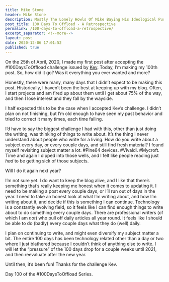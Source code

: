 ```yaml
---
title: Mike Stone
header: Mike Stone
description: Mostly The Lonely Howls Of Mike Baying His Ideological Purity At The Moon
post_title: 100 Days To Offload - A Retrospective
permalink: /100-days-to-offload-a-retrospective/
excerpt_separator: <!--more-->
layout: post
date: 2020-12-06 17:01:52
published: true
---
```


On the 25th of April, 2020, I made my first post after accepting the #100DaysToOffload challenge issued by [Kev](https://fosstodon.org/@kev). Today, I’m making my 100th post. So, how did it go? Was it everything you ever wanted and more?

<!--more-->

Honestly, there were many, many days that I didn’t expect to be making this post. Historically, I haven’t been the best at keeping up with my blog. Often, I start projects and am fired up about them until I get about 75% of the way, and then I lose interest and they fall by the wayside. 

I half expected this to be the case when I accepted Kev’s challenge. I didn’t plan on not finishing, but I’m old enough to have seen my past behavior and tried to correct it many times, each time failing.

I’d have to say the biggest challenge I had with this, other than just doing the writing, was thinking of things to write about. It’s the thing I never understand about people who write for a living. How do you write about a subject every day, or every couple days, and still find fresh material? I found myself revisiting subject matter a lot. #Pine64 devices. #Vivaldi. #Mycroft. Time and again I dipped into those wells, and I felt like people reading just _had_ to be getting sick of those subjects.

Will I do it again next year? 

I’m not sure yet. I do want to keep the blog alive, and I like that there’s something that’s really keeping me honest when it comes to updating it. I need to be making a post every couple days, or I’ll run out of days in the year. I need to take an honest look at what I’m writing about, and how I’m writing about it, and decide if this is something I can continue. Technology is a constantly evolving field, so it feels like I can find enough things to write about to do something every couple days. There are professional writers (of which I am _not_) who pull off daily articles all year round. It feels like I should be able to do  (badly) every couple days what they do (well) daily. 

I plan on continuing to write, and might even diversify my subject matter a bit. The entire 100 days has been technology related other than a day or two where I just blathered because I couldn’t think of anything else to write. I will let the “pressure” of the 100 days drop for a couple weeks until 2021, and then reevaluate after the new year. 

Until then, it’s been fun! Thanks for the challenge Kev.

Day 100 of the #100DaysToOffload Series.